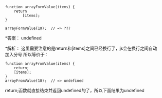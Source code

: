 ```
function arrayFormValue(items) {
	return 
		[items];
}

arrayFormValue(10);  // => ???
```

*答案：
undefined

*解析：
这里需要注意的是return和[items]之间已经换行了，js会在换行之间自动加入分号
所以等价于：

```
function arrayFromValue(items) {
	return;
	[items];
}
arrayFromValue(10);  // => undefined
```

return;函数就直接结束并返回undefined的了，所以下面结果为undefined